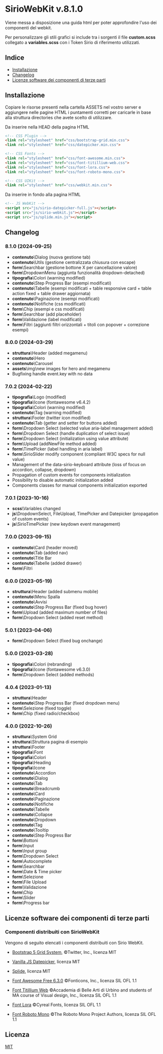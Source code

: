 # SirioWebKit v.8.1.0

Viene messa a disposizione una guida html per poter approfondire l'uso dei componenti del webkit.

Per personalizzare gli stili grafici si include tra i sorgenti il file **custom.scss** collegato a **variables.scss** con i Token Sirio di riferimento utilizzati.

## Indice
- [Installazione](#installazione)
- [Changelog](#changelog)
- [Licenze software dei componenti di terze parti](#licenze-software-dei-componenti-di-terze-parti)

## Installazione

Copiare le risorse presenti nella cartella ASSETS nel vostro server e aggiungere nelle pagine HTML i puntamenti corretti per caricarle in base alla struttura directories che avete scelto di utilizzare.

Da inserire nella HEAD della pagina HTML

```html
<!-- CSS Plugin -->
<link rel="stylesheet" href="css/bootstrap-grid.min.css">
<link rel="stylesheet" href="css/datepicker.min.css">

<!-- CSS Fonts -->
<link rel="stylesheet" href="css/font-awesome.min.css">
<link rel="stylesheet" href="css/font-titillium-web.css">
<link rel="stylesheet" href="css/font-lora.css">
<link rel="stylesheet" href="css/font-roboto-mono.css">

<!-- CSS UIKit -->
<link rel="stylesheet" href="css/webkit.min.css">
```

Da inserire in fondo alla pagina HTML

```html
<!-- JS WebKit -->
<script src="js/sirio-datepicker-full.js"></script>
<script src="js/sirio-webkit.js"></script>
<script src="js/splide.min.js"></script>
```

## Changelog

### 8.1.0 (2024-09-25)

- **contenuto**\Dialog (nuova gestione tab)
- **contenuto**\Utils (gestione centralizzata chiusura con escape)
- **form**\Searchbar (gestione bottone X per cancellazione valore)
- **form**\DropdownMenu (aggiunta funzionalità dropdown-detached)
- **tipografia**\Colori (warning modified)
- **contenuto**\Step Progress Bar (esempi modificati)
- **contenuto**\Tabelle (esempi modificati + table responsive card + table action fixed + table drawer aggiornata)
- **contenuto**\Paginazione (esempi modificati)
- **contenuto**\Notifiche (css modificati)
- **form**\Chip (esempi e css modificati)
- **form**\Searchbar (add placeholder)
- **form**\Validazione (label modificati)
- **form**\Filtri (aggiunti filtri orizzontali + titoli con popover + correzione esempi)

### 8.0.0 (2024-03-29)

- **struttura**\Header (added megamenu)
- **contenuto**\Hero
- **contenuto**\Carousel
- **assets**\img\new images for hero and megamenu
- Bugfixing handle event.key with no data

### 7.0.2 (2024-02-22)

- **tipografia**\Logo (modified)
- **tipografia**\Icone (fontawesome v6.4.2)
- **tipografia**\Colori (warning modified)
- **contenuto**\Tag (warning modified)
- **struttura**\Footer (twitter icon modified)
- **contenuto**\Tab (getter and setter for buttons added)
- **form**\Dropdown Select (selected value aria-label management added)
- **form**\Dropdown Select (handle duplication of select issue)
- **form**\Dropdown Select (initialization using value attribute)
- **form**\Upload (addNewFile method added)
- **form**\TimePicker (label handling in aria label)
- **form**\SirioSlider modify component (compliant W3C specs for null value)
- Management of the data-sirio-keyboard attribute (loss of focus on accordion, collapse, dropdown)
- Propagation of custom events for components initialization
- Possibility to disable automatic initialization added
- Components classes for manual components initialization exported

### 7.0.1 (2023-10-16)

- **scss**\Variables changed
- **js**\DropdownSelect, FileUpload, TimePicker and Datepicker (propagation of custom events)
- **js**\SirioTimePicker (new keydown event management)

### 7.0.0 (2023-09-15)

- **contenuto**\Card (header moved)
- **contenuto**\Tab (added nav)
- **contenuto**\Title Bar
- **contenuto**\Tabelle (added drawer)
- **form**\Filtri

### 6.0.0 (2023-05-19)

- **struttura**\Header (added submenu mobile)
- **contenuto**\Menu Spalla
- **contenuto**\Avvisi
- **contenuto**\Step Progress Bar (fixed bug hover)
- **form**\Upload (added maximum number of files)
- **form**\Dropdown Select (added reset method)

### 5.0.1 (2023-04-06)

- **form**\Dropdown Select (fixed bug onchange)

### 5.0.0 (2023-03-28)

- **tipografia**\Colori (rebranding)
- **tipografia**\Icone (fontawesome v6.3.0)
- **form**\Dropdown Select (added methods)

### 4.0.4 (2023-01-13)

- **struttura**\Header
- **contenuto**\Step Progress Bar (fixed dropdown menu)
- **form**\Selezione (fixed toggle)
- **form**\Chip (fixed radio/checkbox)

### 4.0.0 (2022-10-26)

- **struttura**\System Grid
- **struttura**\Struttura pagina di esempio
- **struttura**\Footer
- **tipografia**\Font
- **tipografia**\Colori
- **tipografia**\Heading
- **tipografia**\Icone
- **contenuto**\Accordion
- **contenuto**\Dialog
- **contenuto**\Tab
- **contenuto**\Breadcrumb
- **contenuto**\Card
- **contenuto**\Paginazione
- **contenuto**\Notifiche
- **contenuto**\Tabelle
- **contenuto**\Collapse
- **contenuto**\Dropdown
- **contenuto**\Tag
- **contenuto**\Tooltip
- **contenuto**\Step Progress Bar
- **form**\Bottoni
- **form**\Input
- **form**\Input group
- **form**\Dropdown Select
- **form**\Autocomplete
- **form**\Searchbar
- **form**\Date & Time picker
- **form**\Selezione
- **form**\File Upload
- **form**\Validazione
- **form**\Chip
- **form**\Slider
- **form**\Progress bar

## Licenze software dei componenti di terze parti

### Componenti distribuiti con SirioWebKit

Vengono di seguito elencati i componenti distribuiti con Sirio WebKit.

- [Bootstrap 5 Grid System](https://getbootstrap.com/), ©Twitter, Inc., licenza MIT

- [Vanilla JS Datepicker](https://mymth.github.io/vanillajs-datepicker), licenza MIT

- [Splide](https://splidejs.com/), licenza MIT

- [Font Awesome Free 6.3.0](https://fontawesome.com/) ©Fonticons, Inc., licenza SIL OFL 1.1

- [Font Titillium Web](http://nta.accademiadiurbino.it/titillium/) ©Accademia di Belle Arti di Urbino and students of MA course of Visual design, Inc., licenza SIL OFL 1.1

- [Font Lora](http://www.cyreal.org/fonts/lora/) ©Cyreal Fonts, licenza SIL OFL 1.1

- [Font Roboto Mono](https://github.com/googlefonts/robotomono) ©The Roboto Mono Project Authors, licenza SIL OFL 1.1

## Licenza
[MIT](https://choosealicense.com/licenses/mit/)